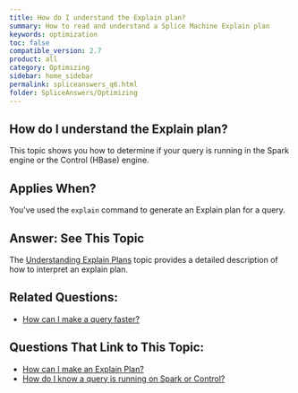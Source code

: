 ```yaml
---
title: How do I understand the Explain plan?
summary: How to read and understand a Splice Machine Explain plan
keywords: optimization
toc: false
compatible_version: 2.7
product: all
category: Optimizing
sidebar: home_sidebar
permalink: spliceanswers_q6.html
folder: SpliceAnswers/Optimizing
---
```

<section>
<div class="TopicContent" data-swiftype-index="true" markdown="1">

# How do I understand the Explain plan?
This topic shows you how to determine if your query is running in the Spark engine or the Control (HBase) engine.

## Applies When?
You've used the `explain` command to generate an Explain plan for a query.

## Answer: See This Topic
The [Understanding Explain Plans](bestpractices_optimizer_explain.html) topic provides a detailed description of how to interpret an explain plan.

## Related Questions:

* [How can I make a query faster?](spliceanswers_q3.html)

## Questions That Link to This Topic:

* [How can I make an Explain Plan?](spliceanswers_q4.html)
* [How do I know a query is running on Spark or Control?](spliceanswers_q5.html)


</div>
</section>
